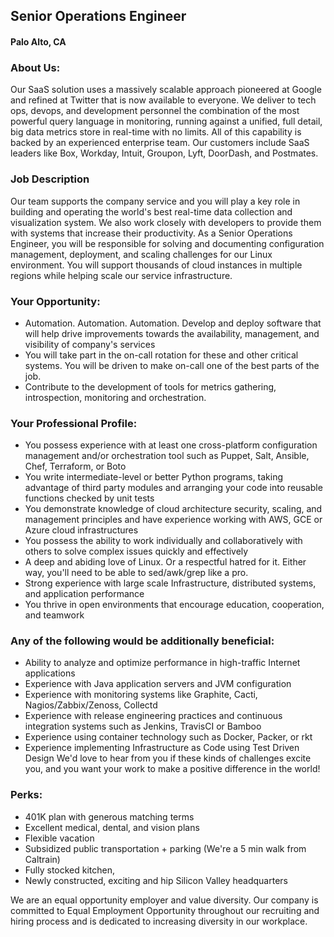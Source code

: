 ## Senior Operations Engineer
#### Palo Alto, CA

### About Us:
Our SaaS solution uses a massively scalable approach pioneered at Google and refined at Twitter that is now available to everyone. We deliver to tech ops, devops, and development personnel the combination of the most powerful query language in monitoring, running against a unified, full detail, big data metrics store in real-time with no limits. All of this capability is backed by an experienced enterprise team. Our customers include SaaS leaders like Box, Workday, Intuit, Groupon, Lyft, DoorDash, and Postmates.

### Job Description
Our team supports the company service and you will play a key role in building and operating the world's best real-time data collection and visualization system. We also work closely with developers to provide them with systems that increase their productivity.
As a Senior Operations Engineer, you will be responsible for solving and documenting configuration management, deployment, and scaling challenges for our Linux environment. You will support thousands of cloud instances in multiple regions while helping scale our service infrastructure.

### Your Opportunity:
+	Automation. Automation. Automation. Develop and deploy software that will help drive improvements towards the availability, management, and visibility of company's services
+	You will take part in the on-call rotation for these and other critical systems. You will be driven to make on-call one of the best parts of the job.
+	Contribute to the development of tools for metrics gathering, introspection, monitoring and orchestration.

### Your Professional Profile:
+	You possess experience with at least one cross-platform configuration management and/or orchestration tool such as Puppet, Salt, Ansible, Chef, Terraform, or Boto
+	You write intermediate-level or better Python programs, taking advantage of third party modules and arranging your code into reusable functions checked by unit tests
+	You demonstrate knowledge of cloud architecture security, scaling, and management principles and have experience working with AWS, GCE or Azure cloud infrastructures
+	You possess the ability to work individually and collaboratively with others to solve complex issues quickly and effectively
+	A deep and abiding love of Linux. Or a respectful hatred for it. Either way, you'll need to be able to sed/awk/grep like a pro.
+	Strong experience with large scale Infrastructure, distributed systems, and application performance
+	You thrive in open environments that encourage education, cooperation, and teamwork

### Any of the following would be additionally beneficial:
+	Ability to analyze and optimize performance in high-traffic Internet applications
+	Experience with Java application servers and JVM configuration
+	Experience with monitoring systems like Graphite, Cacti, Nagios/Zabbix/Zenoss, Collectd
+	Experience with release engineering practices and continuous integration systems such as Jenkins, TravisCI or Bamboo
+	Experience using container technology such as Docker, Packer, or rkt
+	Experience implementing Infrastructure as Code using Test Driven Design
We'd love to hear from you if these kinds of challenges excite you, and you want your work to make a positive difference in the world!

### Perks:
+	401K plan with generous matching terms
+	Excellent medical, dental, and vision plans
+	Flexible vacation
+	Subsidized public transportation + parking (We're a 5 min walk from Caltrain)
+	Fully stocked kitchen,
+	Newly constructed, exciting and hip Silicon Valley headquarters

We are an equal opportunity employer and value diversity. Our company is committed to Equal Employment Opportunity throughout our recruiting and hiring process and is dedicated to increasing diversity in our workplace.
